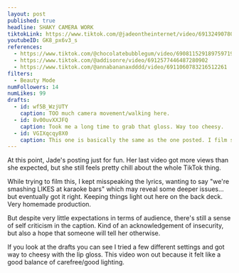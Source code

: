 ```yaml
---
layout: post
published: true
headline: SHAKY CAMERA WORK
tiktokLink: https://www.tiktok.com/@jadeontheinternet/video/6913249078012923142
youtubeID: GK8_px6v3_s
references:
  - https://www.tiktok.com/@chocolatebubblegum/video/6908115291897597190
  - https://www.tiktok.com/@addisonre/video/6912577446487280902
  - https://www.tiktok.com/@annabananaxdddd/video/6911060783216512261
filters:
  - Beauty Mode
numFollowers: 14
numLikes: 99
drafts:
  - id: wf5B_WzjUTY
    caption: TOO much camera movement/walking here.
  - id: 8v00uvXXJFQ
    caption: Took me a long time to grab that gloss. Way too cheesy.
  - id: VGIXqcqy8X0
    caption: This one is basically the same as the one posted. I film so many unnecessary drafts.
---
```


At this point, Jade's posting just for fun. Her last video got more views than she expected, but she still feels pretty chill about the whole TikTok thing.

While trying to film this, I kept misspeaking the lyrics, wanting to say "we're smashing LIKES at karaoke bars" which may reveal some deeper issues... but eventually got it right. Keeping things light out here on the back deck. Very homemade production.

But despite very little expectations in terms of audience, there's still a sense of self criticism in the caption. Kind of an acknowledgement of insecurity, but also a hope that someone will tell her otherwise.

If you look at the drafts you can see I tried a few different settings and got way to cheesy with the lip gloss. This video won out because it felt like a good balance of carefree/good lighting.
